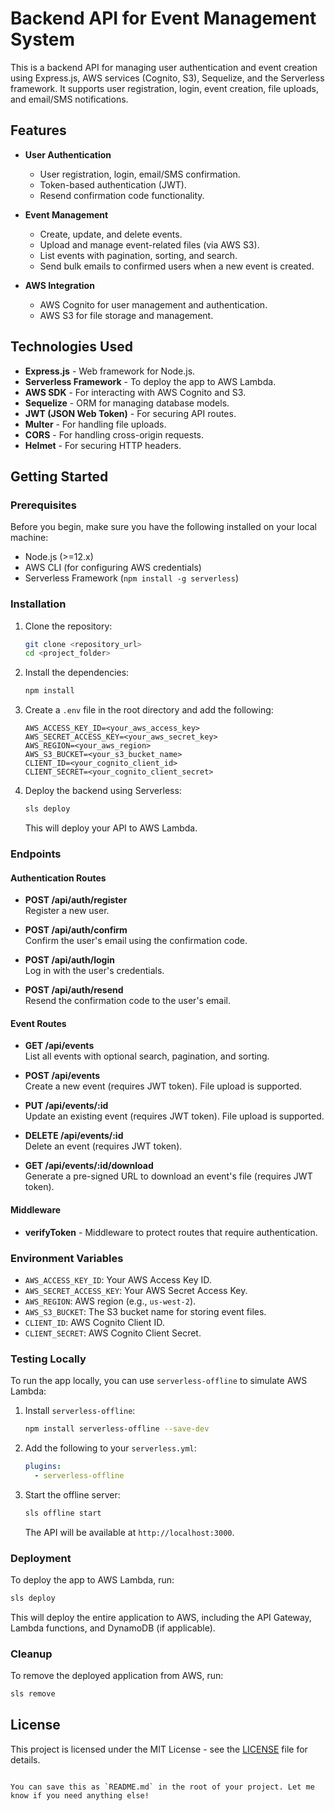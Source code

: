 # Backend API for Event Management System

This is a backend API for managing user authentication and event creation using Express.js, AWS services (Cognito, S3), Sequelize, and the Serverless framework. It supports user registration, login, event creation, file uploads, and email/SMS notifications.

## Features

- **User Authentication**  
  - User registration, login, email/SMS confirmation.
  - Token-based authentication (JWT).
  - Resend confirmation code functionality.
  
- **Event Management**  
  - Create, update, and delete events.
  - Upload and manage event-related files (via AWS S3).
  - List events with pagination, sorting, and search.
  - Send bulk emails to confirmed users when a new event is created.

- **AWS Integration**  
  - AWS Cognito for user management and authentication.
  - AWS S3 for file storage and management.

## Technologies Used

- **Express.js** - Web framework for Node.js.
- **Serverless Framework** - To deploy the app to AWS Lambda.
- **AWS SDK** - For interacting with AWS Cognito and S3.
- **Sequelize** - ORM for managing database models.
- **JWT (JSON Web Token)** - For securing API routes.
- **Multer** - For handling file uploads.
- **CORS** - For handling cross-origin requests.
- **Helmet** - For securing HTTP headers.

## Getting Started

### Prerequisites

Before you begin, make sure you have the following installed on your local machine:

- Node.js (>=12.x)
- AWS CLI (for configuring AWS credentials)
- Serverless Framework (`npm install -g serverless`)

### Installation

1. Clone the repository:

   ```bash
   git clone <repository_url>
   cd <project_folder>
   ```

2. Install the dependencies:

   ```bash
   npm install
   ```

3. Create a `.env` file in the root directory and add the following:

   ```env
   AWS_ACCESS_KEY_ID=<your_aws_access_key>
   AWS_SECRET_ACCESS_KEY=<your_aws_secret_key>
   AWS_REGION=<your_aws_region>
   AWS_S3_BUCKET=<your_s3_bucket_name>
   CLIENT_ID=<your_cognito_client_id>
   CLIENT_SECRET=<your_cognito_client_secret>
   ```

4. Deploy the backend using Serverless:

   ```bash
   sls deploy
   ```

   This will deploy your API to AWS Lambda.

### Endpoints

#### Authentication Routes

- **POST /api/auth/register**  
  Register a new user.

- **POST /api/auth/confirm**  
  Confirm the user's email using the confirmation code.

- **POST /api/auth/login**  
  Log in with the user's credentials.

- **POST /api/auth/resend**  
  Resend the confirmation code to the user's email.

#### Event Routes

- **GET /api/events**  
  List all events with optional search, pagination, and sorting.

- **POST /api/events**  
  Create a new event (requires JWT token). File upload is supported.

- **PUT /api/events/:id**  
  Update an existing event (requires JWT token). File upload is supported.

- **DELETE /api/events/:id**  
  Delete an event (requires JWT token).

- **GET /api/events/:id/download**  
  Generate a pre-signed URL to download an event's file (requires JWT token).

#### Middleware

- **verifyToken** - Middleware to protect routes that require authentication.

### Environment Variables

- `AWS_ACCESS_KEY_ID`: Your AWS Access Key ID.
- `AWS_SECRET_ACCESS_KEY`: Your AWS Secret Access Key.
- `AWS_REGION`: AWS region (e.g., `us-west-2`).
- `AWS_S3_BUCKET`: The S3 bucket name for storing event files.
- `CLIENT_ID`: AWS Cognito Client ID.
- `CLIENT_SECRET`: AWS Cognito Client Secret.

### Testing Locally

To run the app locally, you can use `serverless-offline` to simulate AWS Lambda:

1. Install `serverless-offline`:

   ```bash
   npm install serverless-offline --save-dev
   ```

2. Add the following to your `serverless.yml`:

   ```yaml
   plugins:
     - serverless-offline
   ```

3. Start the offline server:

   ```bash
   sls offline start
   ```

   The API will be available at `http://localhost:3000`.

### Deployment

To deploy the app to AWS Lambda, run:

```bash
sls deploy
```

This will deploy the entire application to AWS, including the API Gateway, Lambda functions, and DynamoDB (if applicable).

### Cleanup

To remove the deployed application from AWS, run:

```bash
sls remove
```

## License

This project is licensed under the MIT License - see the [LICENSE](LICENSE) file for details.
```

You can save this as `README.md` in the root of your project. Let me know if you need anything else!